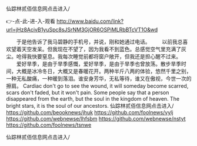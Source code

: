 
仙踪林贰佰信息网点击进入/




👉-点-此-进-入-观看  http://www.baidu.com/link?url=jHz8AcivB1yuSpc8sJSrNM3GjOR6OSPiMLRbBTcVT1O&wd




　　于是他告诉了我马碧静的手机号，并说，刚和她通过电话。
　　以前我总喜欢望着天空发呆。但我现在不望了，因为我看不到蓝色。总感觉空气里充满了灰尘。呛得我快要窒息。我每次睡觉前都将窗户敞开，但我还是担心醒不过来。
　　爱好旱季，是由于旱季感慨，爱好旱季，是由于旱季也曾放荡。散步旱季时间，大概是冰冷冬日，大概又是春暖花开。两种半斤八两的体验，悠然千里之别，一种无私酸痛，一种暖到落泪。谁安身芳华，无私等待，谁又在傲视，今世一次的擦肩。
Cardiac don't go to see the wound, it will someday become scarred, scars don't faded, but it won't pain.
Some people say that a person disappeared from the earth, but the soul in the kingdom of heaven.
The bright stars, it is the soul of our ancestors.
仙踪林贰佰信息网点击进入/ https://github.com/beooknews/jhuk
https://github.com/foolnews/vylj
https://github.com/webnewse/lhfsbm
https://github.com/webnewse/nstyt
https://github.com/foolnews/tsnwe





仙踪林贰佰信息网点击进入/
